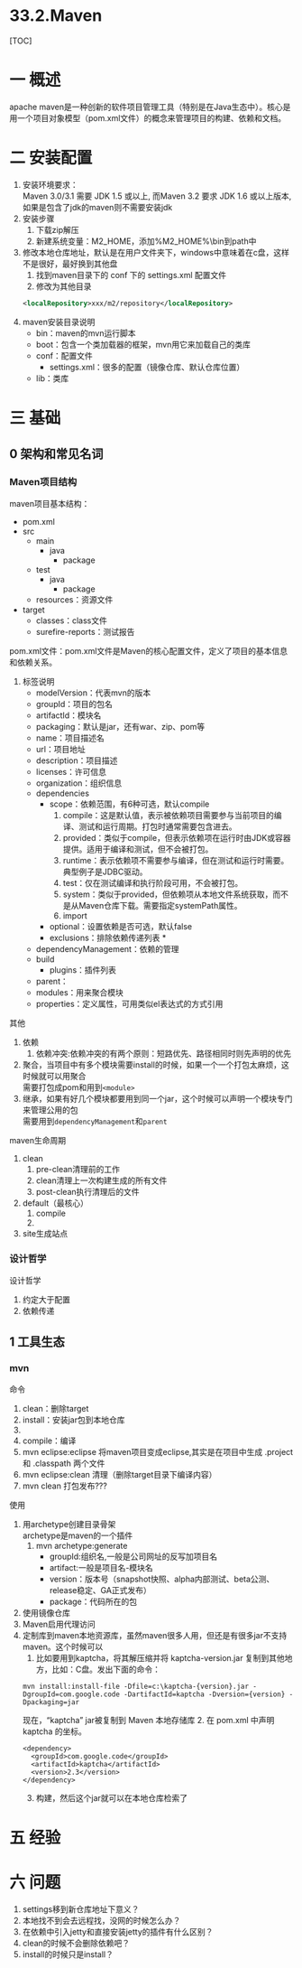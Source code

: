 # 33.2.Maven
[TOC]
# 一 概述
apache maven是一种创新的软件项目管理工具（特别是在Java生态中）。核心是用一个项目对象模型（pom.xml文件）的概念来管理项目的构建、依赖和文档。

# 二 安装配置
1. 安装环境要求：  
Maven 3.0/3.1 需要 JDK 1.5 或以上, 而Maven 3.2 要求 JDK 1.6 或以上版本,如果是包含了jdk的maven则不需要安装jdk
2. 安装步骤
    1. 下载zip解压
    2. 新建系统变量：M2_HOME，添加%M2_HOME%\bin到path中
3. 修改本地仓库地址，默认是在用户文件夹下，windows中意味着在c盘，这样不是很好，最好换到其他盘
    1. 找到maven目录下的 conf 下的 settings.xml 配置文件
    2. 修改为其他目录
    ```xml
    <localRepository>xxx/m2/repository</localRepository>
    ```
3. maven安装目录说明
    * bin：maven的mvn运行脚本
    * boot：包含一个类加载器的框架，mvn用它来加载自己的类库
    * conf：配置文件
        * settings.xml：很多的配置（镜像仓库、默认仓库位置）
    * lib：类库

# 三 基础
## 0 架构和常见名词
### Maven项目结构
maven项目基本结构：
* pom.xml
* src
    * main
        * java
            * package
    * test
        * java
            * package
    * resources：资源文件
* target
    * classes：class文件
    * surefire-reports：测试报告

pom.xml文件：pom.xml文件是Maven的核心配置文件，定义了项目的基本信息和依赖关系。
1. 标签说明
    * modelVersion：代表mvn的版本
    * groupId：项目的包名
    * artifactId：模块名
    * packaging：默认是jar，还有war、zip、pom等
    * name：项目描述名
    * url：项目地址
    * description：项目描述
    * licenses：许可信息
    * organization：组织信息
    * dependencies
        * scope：依赖范围，有6种可选，默认compile
            1. compile：这是默认值，表示被依赖项目需要参与当前项目的编译、测试和运行周期。打包时通常需要包含进去。
            2. provided：类似于compile，但表示依赖项在运行时由JDK或容器提供。适用于编译和测试，但不会被打包。
            3. runtime：表示依赖项不需要参与编译，但在测试和运行时需要。典型例子是JDBC驱动。
            4. test：仅在测试编译和执行阶段可用，不会被打包。
            5. system：类似于provided，但依赖项从本地文件系统获取，而不是从Maven仓库下载。需要指定systemPath属性。
            6. import
        * optional：设置依赖是否可选，默认false
        * exclusions：排除依赖传递列表
            * 
    * dependencyManagement：依赖的管理
    * build
        * plugins：插件列表
    * parent：
    * modules：用来聚合模块
    * properties：定义属性，可用类似el表达式的方式引用

其他
1. 依赖
    1. 依赖冲突:依赖冲突的有两个原则：短路优先、路径相同时则先声明的优先
2. 聚合，当项目中有多个模块需要install的时候，如果一个一个打包太麻烦，这时候就可以用聚合  
需要打包成pom和用到`<module>`
3. 继承，如果有好几个模块都要用到同一个jar，这个时候可以声明一个模块专门来管理公用的包  
需要用到`dependencyManagement`和`parent`

maven生命周期
1. clean
    1. pre-clean清理前的工作
    2. clean清理上一次构建生成的所有文件
    3. post-clean执行清理后的文件
2. default（最核心）
    1. compile
    2. 
3. site生成站点

### 设计哲学
设计哲学
1. 约定大于配置
2. 依赖传递
## 1 工具生态
### mvn
命令
1. clean：删除target
2. install：安装jar包到本地仓库
3. 
4. compile：编译
5. mvn eclipse:eclipse 将maven项目变成eclipse,其实是在项目中生成 .project 和 .classpath 两个文件
6. mvn eclipse:clean 清理（删除target目录下编译内容）
7. mvn clean 打包发布???

使用
1. 用archetype创建目录骨架  
archetype是maven的一个插件
    1. mvn archetype:generate
        * groupId:组织名,一般是公司网址的反写加项目名
        * artifact:一般是项目名-模块名
        * version：版本号（snapshot快照、alpha内部测试、beta公测、release稳定、GA正式发布）
        * package：代码所在的包
2. 使用镜像仓库
3. Maven启用代理访问
4. 定制库到maven本地资源库，虽然maven很多人用，但还是有很多jar不支持maven。这个时候可以
    1. 比如要用到kaptcha，将其解压缩并将 kaptcha-version.jar 复制到其他地方，比如：C盘。发出下面的命令：
    ```
    mvn install:install-file -Dfile=c:\kaptcha-{version}.jar -DgroupId=com.google.code -DartifactId=kaptcha -Dversion={version} -Dpackaging=jar
    ```
    现在，“kaptcha” jar被复制到 Maven 本地存储库
    2. 在 pom.xml 中声明 kaptcha 的坐标。
    ```
    <dependency>
      <groupId>com.google.code</groupId>
      <artifactId>kaptcha</artifactId>
      <version>2.3</version>
    </dependency>
    ```
    3. 构建，然后这个jar就可以在本地仓库检索了

# 五 经验

# 六 问题
1. settings移到新仓库地址下意义？
2. 本地找不到会去远程找，没网的时候怎么办？
3. 在依赖中引入jetty和直接安装jetty的插件有什么区别？
4. clean的时候不会删除依赖吧？
5. install的时候只是install？